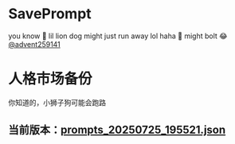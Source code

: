# SavePrompt
you know 🫠 lil lion dog might just run away lol
haha 🐶 might bolt 😂 [@advent259141](https://github.com/advent259141)

# 人格市场备份
你知道的，小狮子狗可能会跑路

## 当前版本：[prompts_20250725_195521.json](https://github.com/Larch-C/SavePrompt/blob/main/prompts_20250725_195521.json)
